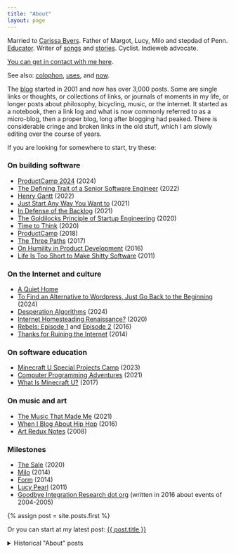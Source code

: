 ```yaml
---
title: "About"
layout: page
---
```


<style>
  img {
    max-width: 150px;
    float: right;
    border-radius: 75px;
    border: 2px solid #eee;
  }
</style>

Married to [Carissa Byers](http://carissabyers.com/). Father of Margot, Lucy, Milo and stepdad of Penn. [Educator](http://minecraftu.org/). Writer of [songs](/music) and [stories](/writing). Cyclist. Indieweb advocate.

[You can get in contact with me here](https://letterbird.co/dealingwith).

See also: [colophon](/colophon), [uses](/uses), and [now](/now).

The [blog](/blog) started in 2001 and now has over 3,000 posts. Some are single links or thoughts, or collections of links, or journals of moments in my life, or longer posts about philosophy, bicycling, music, or the internet. It started as a notebook, then a link log and what is now commonly referred to as a micro-blog, then a proper blog, long after blogging had peaked. There is considerable cringe and broken links in the old stuff, which I am slowly editing over the course of years.

If you are looking for somewhere to start, try these:

### On building software

- [ProductCamp 2024](/2024/10/20/productcamp-2024/) (2024)
- [The Defining Trait of a Senior Software Engineer](/2022/12/08/the-defining-trait-of-a-senior-software-engineer/) (2022)
- [Henry Gantt](/2022/09/13/henry-gantt/) (2022)
- [Just Start Any Way You Want to](/2021/02/18/just-start-any-way-you-want-to/) (2021)
- [In Defense of the Backlog](/2021/01/26/in-defense-of-the-backlog/) (2021)
- [The Goldilocks Principle of Startup Engineering](/2020/08/28/the-goldilocks-principle-of-startup-engineering/) (2020)
- [Time to Think](/2020/10/28/time-to-think/) (2020)
- [ProductCamp](/2018/03/11/product-camp/) (2018)
- [The Three Paths](/2017/04/22/the-three-paths/) (2017)
- [On Humility in Product Development](/2016/02/29/on-humility-in-product-development/) (2016)
- [Life Is Too Short to Make Shitty Software](/2011/03/15/life-is-too-short-to-make-shitty-software/) (2011)


### On the Internet and culture

- [A Quiet Home](/2024/09/30/a-quiet-home/)
- [To Find an Alternative to Wordpress, Just Go Back to the Beginning](/2024/02/29/to-find-an-alternative-to-wordpress-just-go-back-to-the-beginning/) (2024)
- [Desperation Algorithms](/2024/01/15/desperation-algorithms/) (2024)
- [Internet Homesteading Renaissance?](/2020/08/18/internet-homesteading-renaissance/) (2020)
- [Rebels: Episode 1](/2016/09/05/rebels/) and [Episode 2](/2016/09/05/rebels-episode-2/) (2016)
- [Thanks for Ruining the Internet](/2014/02/12/thanks-for-ruining-the-internet/) (2014)

### On software education

- [Minecraft U Special Projects Camp](/2023/09/11/2023-minecraft-u-special-projects-camp/) (2023)
- [Computer Programming Adventures](/2021/07/02/computer-programming-adventures/) (2021)
- [What Is Minecraft U?](/2017/06/15/what-is-minecraft-u/) (2017)

### On music and art

- [The Music That Made Me](/2021/11/25/the-music-that-made-me/) (2021)
- [When I Blog About Hip Hop](/2016/08/28/when-i-blog-about-hip-hop/) (2016)
- [Art Redux Notes](/2008/04/26/art-redux-notes/) (2008)

### Milestones

- [The Sale](/2020/12/24/2020-year-in-review-part-1/) (2020)
- [Milo](/2014/05/31/milo/) (2014)
- [Form](/2014/01/17/form/) (2014)
- [Lucy Pearl](/2011/12/15/lucy-pearl/) (2011)
- [Goodbye Integration Research dot org](/2016/03/15/goodbye-integration-research/) (written in 2016 about events of 2004-2005)

{% assign post = site.posts.first %}

<p>Or you can start at my latest post: <a href="{{ post.url }}">{{ post.title }}</a></p>

<details>
  <summary style="cursor: pointer;">
    Historical "About" posts
  </summary>
  <div markdown="1">
  - [About (2009)](/2009/10/26/about/)
  - [About (2006)](/2006/12/08/1868/)
  - [Interviewed by Jordon Cooper (2004)](/2004/04/06/interviewed-by-jordon-cooper/)
  - [About (2003)](/2003/07/28/about/)
  </div>
</details>
